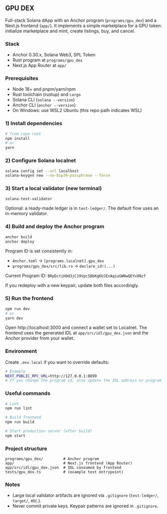 ## GPU DEX

Full-stack Solana dApp with an Anchor program (`programs/gpu_dex`) and a Next.js frontend (`app/`). It implements a simple marketplace for a GPU token: initialize marketplace and mint, create listings, buy, and cancel.

### Stack
- Anchor 0.30.x, Solana Web3, SPL Token
- Rust program at `programs/gpu_dex`
- Next.js App Router at `app/`

### Prerequisites
- Node 18+ and pnpm/yarn/npm
- Rust toolchain (rustup) and `cargo`
- Solana CLI (`solana --version`)
- Anchor CLI (`anchor --version`)
- On Windows: use WSL2 Ubuntu (this repo path indicates WSL)

### 1) Install dependencies
```bash
# from repo root
npm install
# or
yarn
```

### 2) Configure Solana localnet
```bash
solana config set --url localhost
solana-keygen new --no-bip39-passphrase --force
```

### 3) Start a local validator (new terminal)
```bash
solana-test-validator
```

Optional: a ready-made ledger is in `test-ledger/`. The default flow uses an in-memory validator.

### 4) Build and deploy the Anchor program
```bash
anchor build
anchor deploy
```

Program ID is set consistently in:
- `Anchor.toml` → `[programs.localnet].gpu_dex`
- `programs/gpu_dex/src/lib.rs` → `declare_id!(...)`

Current Program ID: `BRpDctiHbH3jC19VpcSBbKgKUJEnAqiuGWNwQEYv8Nzf`

If you redeploy with a new keypair, update both files accordingly.

### 5) Run the frontend
```bash
npm run dev
# or
yarn dev
```

Open http://localhost:3000 and connect a wallet set to Localnet. The frontend uses the generated IDL at `app/src/idl/gpu_dex.json` and the Anchor provider from your wallet.

### Environment
Create `.env.local` if you want to override defaults:
```bash
# Example
NEXT_PUBLIC_RPC_URL=http://127.0.0.1:8899
# If you change the program id, also update the IDL address or program usage
```

### Useful commands
```bash
# Lint
npm run lint

# Build frontend
npm run build

# Start production server (after build)
npm start
```

### Project structure
```
programs/gpu_dex/         # Anchor program
app/                      # Next.js frontend (App Router)
app/src/idl/gpu_dex.json  # IDL consumed by frontend
tests/gpu_dex.ts          # (example test entrypoint)
```

### Notes
- Large local validator artifacts are ignored via `.gitignore` (`test-ledger/`, `target/`, etc.).
- Never commit private keys. Keypair patterns are ignored in `.gitignore`.
